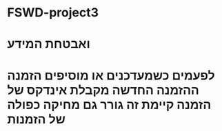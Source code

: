 # FSWD-project3
# ואבטחת המידע
# לפעמים כשמעדכנים או מוסיפים הזמנה ההזמנה החדשה מקבלת אינדקס של הזמנה קיימת זה גורר גם מחיקה כפולה של הזמנות
